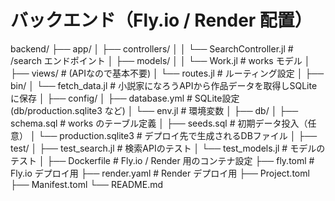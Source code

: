 # バックエンド（Fly.io / Render 配置）

backend/
├── app/
│   ├── controllers/
│   │   └── SearchController.jl   # /search エンドポイント
│   ├── models/
│   │   └── Work.jl               # works モデル
│   ├── views/                    # (APIなので基本不要)
│   └── routes.jl                 # ルーティング設定
│
├── bin/
│   └── fetch_data.jl             # 小説家になろうAPIから作品データを取得しSQLiteに保存
│
├── config/
│   ├── database.yml              # SQLite設定 (db/production.sqlite3 など)
│   └── env.jl                    # 環境変数
│
├── db/
│   ├── schema.sql                # works のテーブル定義
│   ├── seeds.sql                 # 初期データ投入（任意）
│   └── production.sqlite3        # デプロイ先で生成されるDBファイル
│
├── test/
│   ├── test_search.jl            # 検索APIのテスト
│   └── test_models.jl            # モデルのテスト
│
├── Dockerfile                    # Fly.io / Render 用のコンテナ設定
├── fly.toml                      # Fly.io デプロイ用
├── render.yaml                   # Render デプロイ用
├── Project.toml
├── Manifest.toml
└── README.md
